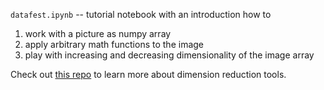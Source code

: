 `datafest.ipynb` -- tutorial notebook with an introduction how to 
1. work with a picture as numpy array
2. apply arbitrary math functions to the image
3. play with increasing and decreasing dimensionality of the image array

Check out [this repo](https://github.com/iggisv9t/dimreducers-crusher) to learn more about dimension reduction tools.